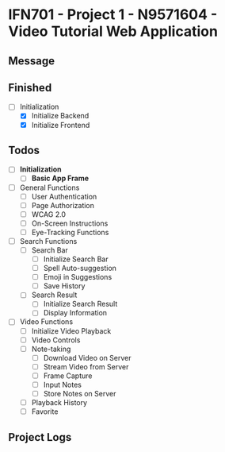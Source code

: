 # IFN701 - Project 1 - N9571604 - Video Tutorial Web Application

## Message

## Finished
- [ ] Initialization
    - [x] Initialize Backend
    - [x] Initialize Frontend

## Todos
- [ ] **Initialization**
    - [ ] **Basic App Frame**
- [ ] General Functions
    - [ ] User Authentication
    - [ ] Page Authorization
    - [ ] WCAG 2.0
    - [ ] On-Screen Instructions
    - [ ] Eye-Tracking Functions
- [ ] Search Functions
    - [ ] Search Bar
        - [ ] Initialize Search Bar
        - [ ] Spell Auto-suggestion
        - [ ] Emoji in Suggestions
        - [ ] Save History
    - [ ] Search Result
        - [ ] Initialize Search Result
        - [ ] Display Information
- [ ] Video Functions
    - [ ] Initialize Video Playback
    - [ ] Video Controls
    - [ ] Note-taking
        - [ ] Download Video on Server
        - [ ] Stream Video from Server
        - [ ] Frame Capture
        - [ ] Input Notes
        - [ ] Store Notes on Server
    - [ ] Playback History
    - [ ] Favorite

## Project Logs